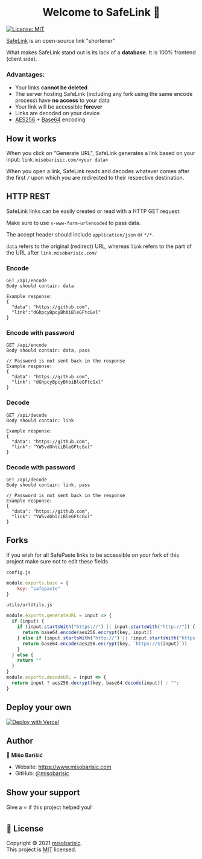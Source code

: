 <h1 align="center">Welcome to SafeLink 👋</h1>
<p>
  <a href="https://github.com/misobarisic/SafeLink/blob/main/LICENSE" target="_blank">
    <img alt="License: MIT" src="https://img.shields.io/badge/License-MIT-yellow.svg" />
  </a>
</p>

[SafeLink](https://misobarisic.com/go/safelink) is an open-source link "shortener"

What makes SafeLink stand out is its lack of a **database**. It is 100% frontend (client side).

### Advantages:

- Your links **cannot be deleted**
- The server hosting SafeLink (including any fork using the same encode process) have **no access** to your data
- Your link will be accessible **forever**
- Links are decoded on your device
- [AES256](https://en.wikipedia.org/wiki/Advanced_Encryption_Standard) + [Base64](https://en.wikipedia.org/wiki/Base64)
  encoding

## How it works

When you click on "Generate URL", SafeLink generates a link based on your input: `link.misobarisic.com/<your data>`

When you open a link, SafeLink reads and decodes whatever comes after the first `/` upon which you are redirected to
their respective destination.

## HTTP REST

SafeLink links can be easily created or read with a HTTP GET request:

Make sure to use `x-www-form-urlencoded` to pass data.

The accept header should include `application/json` or `*/*`.

`data` refers to the original (redirect) URL, whereas
`link` refers to the part of the URL after `link.misobarisic.com/`

### Encode

```
GET /api/encode
Body should contain: data

Example response:
{
  "data": "https://github.com",
  "link":"dGhpcyBpcyBhbiBleGFtcGxl"
} 
```

### Encode with password

```
GET /api/encode
Body should contain: data, pass

// Password is not sent back in the response
Example response:
{
  "data": "https://github.com",
  "link": "dGhpcyBpcyBhbiBleGFtcGxl"
} 
```

### Decode

```
GET /api/decode
Body should contain: link

Example response:
{
  "data": "https://github.com",
  "link": "YW5vdGhlciBleGFtcGxl"
}
```

### Decode with password

```
GET /api/decode
Body should contain: link, pass

// Password is not sent back in the response
Example response:
{
  "data": "https://github.com",
  "link": "YW5vdGhlciBleGFtcGxl"
}
```

## Forks

If you wish for all SafePaste links to be accessible on your fork of this project make sure not to edit these fields

`config.js`

``` javascript
module.exports.base = {
    key: "safepaste"
}
```

`utils/urlUtils.js`

```javascript
module.exports.generateURL = input => {
  if (input) {
    if (input.startsWith("https://") || input.startsWith("http://")) {
      return base64.encode(aes256.encrypt(key, input))
    } else if (input.startsWith("http://") || !input.startsWith("https://")) {
      return base64.encode(aes256.encrypt(key, `https://${input}`))
    }
  } else {
    return ""
  }
}
module.exports.decodeURL = input => {
  return input ? aes256.decrypt(key, base64.decode(input)) : "";
}

```

## Deploy your own

[![Deploy with Vercel](https://vercel.com/button)](https://vercel.com/new/git/external?repository-url=https://github.com/misobarisic/safelink/)

## Author

👤 **Mišo Barišić**

* Website: https://www.misobarisic.com
* GitHub: [@misobarisic](https://github.com/misobarisic)

## Show your support

Give a ⭐️ if this project helped you!

## 📝 License

Copyright © 2021 [misobarisic](https://github.com/misobarisic).<br />
This project is [MIT](https://github.com/misobarisic/SafeLink/blob/main/LICENSE) licensed.
